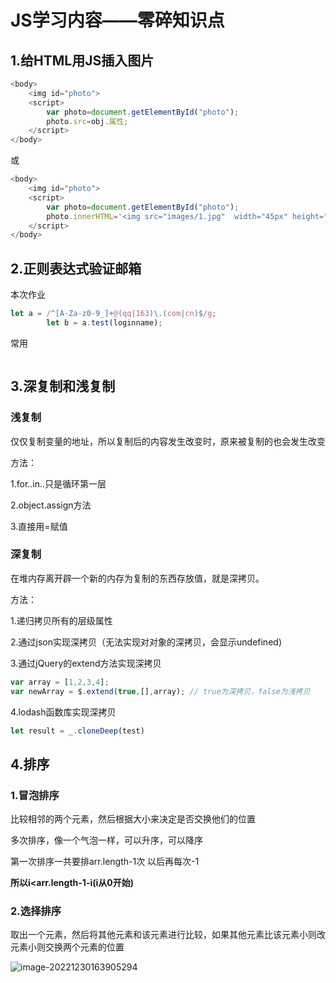 # JS学习内容——零碎知识点

## 1.给HTML用JS插入图片

```javascript
<body>
    <img id="photo">
    <script>
        var photo=document.getElementById("photo");
		photo.src=obj.属性;
	</script>
</body>
```

或

```javascript
<body>
    <img id="photo">
    <script>
        var photo=document.getElementById("photo");
		photo.innerHTML='<img src="images/1.jpg"  width="45px" height="45px">';
	</script>
</body>
```

## 2.正则表达式验证邮箱

本次作业

```javascript
let a = /^[A-Za-z0-9_]+@(qq|163)\.(com|cn)$/g;
        let b = a.test(loginname);
```

常用

```

```

## 3.深复制和浅复制

### 浅复制

仅仅复制变量的地址，所以复制后的内容发生改变时，原来被复制的也会发生改变

方法：

1.for..in..只是循环第一层

2.object.assign方法

3.直接用=赋值

### 深复制

在堆内存离开辟一个新的内存为复制的东西存放值，就是深拷贝。

方法：

1.递归拷贝所有的层级属性

2.通过json实现深拷贝（无法实现对对象的深拷贝，会显示undefined)

3.通过jQuery的extend方法实现深拷贝

```javascript
var array = [1,2,3,4];
var newArray = $.extend(true,[],array); // true为深拷贝，false为浅拷贝
```

4.lodash函数库实现深拷贝

```javascript
let result = _.cloneDeep(test)
```

## 4.排序

### 1.冒泡排序

比较相邻的两个元素，然后根据大小来决定是否交换他们的位置

多次排序，像一个气泡一样，可以升序，可以降序

第一次排序一共要排arr.length-1次 以后再每次-1

**所以i<arr.length-1-i(i从0开始)**

### 2.选择排序

取出一个元素，然后将其他元素和该元素进行比较，如果其他元素比该元素小则改元素小则交换两个元素的位置

![image-20221230163905294](https://tallgao.oss-cn-beijing.aliyuncs.com/image-20221230163905294.png)

